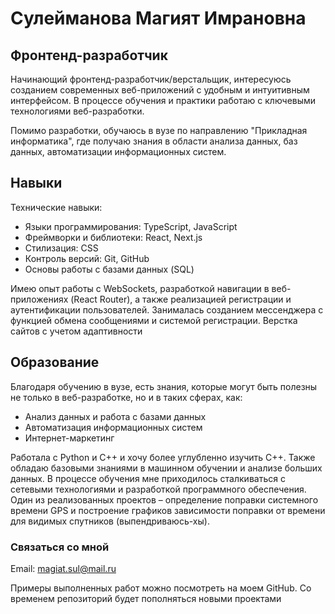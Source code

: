 # Сулейманова Магият Имрановна
## Фронтенд-разработчик

Начинающий фронтенд-разработчик/верстальщик, интересуюсь созданием современных веб-приложений с удобным и интуитивным интерфейсом. В процессе обучения и практики работаю с ключевыми технологиями веб-разработки.

Помимо разработки, обучаюсь в вузе по направлению "Прикладная информатика", где получаю знания в области анализа данных, баз данных, автоматизации информационных систем.

## Навыки

Технические навыки:

- Языки программирования: TypeScript, JavaScript
- Фреймворки и библиотеки: React, Next.js
- Стилизация: CSS
- Контроль версий: Git, GitHub
- Основы работы с базами данных (SQL)
  
Имею опыт работы с WebSockets, разработкой навигации в веб-приложениях (React Router), а также реализацией регистрации и аутентификации пользователей. Занималась созданием мессенджера с функцией обмена сообщениями и системой регистрации. Верстка сайтов с учетом адаптивности


## Образование
Благодаря обучению в вузе, есть знания, которые могут быть полезны не только в веб-разработке, но и в таких сферах, как:

- Анализ данных и работа с базами данных
- Автоматизация информационных систем
- Интернет-маркетинг

Работала с Python и C++ и хочу более углубленно изучить C++. Также обладаю базовыми знаниями в машинном обучении и анализе больших данных. 
В процессе обучения мне приходилось сталкиваться с сетевыми технологиями и разработкой программного обеспечения. Один из реализованных проектов – определение поправки системного времени GPS и построение графиков зависимости поправки от времени для видимых спутников (выпендриваюсь-хы).


### Связаться со мной
Email: magiat.sul@mail.ru

Примеры выполненных работ можно посмотреть на моем GitHub. Со временем репозиторий будет пополняться новыми проектами
